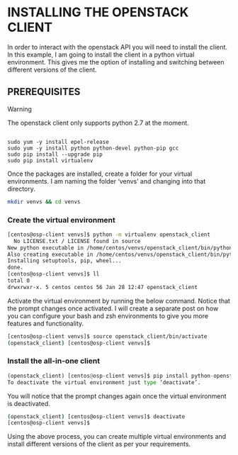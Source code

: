 # INSTALLING THE OPENSTACK CLIENT

In order to interact with the openstack API you will need to install the client. In this example, I am going to install the client in a python virtual environment. This gives me the option of installing and switching between different versions of the client.

## PREREQUISITES

Warning

The openstack client only supports python 2.7 at the moment.

```

sudo yum -y install epel-release
sudo yum -y install python python-devel python-pip gcc
sudo pip install --upgrade pip
sudo pip install virtualenv
```

Once the packages are installed, create a folder for your virtual environments. I am naming the folder ‘venvs’ and changing into that directory.

```bash
mkdir venvs && cd venvs
```

### Create the virtual environment

```bash
[centos@osp-client venvs]$ python -m virtualenv openstack_client
  No LICENSE.txt / LICENSE found in source
New python executable in /home/centos/venvs/openstack_client/bin/python2
Also creating executable in /home/centos/venvs/openstack_client/bin/python
Installing setuptools, pip, wheel...
done.
[centos@osp-client venvs]$ ll
total 0
drwxrwxr-x. 5 centos centos 56 Jan 28 12:47 openstack_client
```

Activate the virtual environment by running the below command. Notice that the prompt changes once activated. I will create a separate post on how you can configure your bash and zsh environments to give you more features and functionality.

```bash
[centos@osp-client venvs]$ source openstack_client/bin/activate
(openstack_client) [centos@osp-client venvs]$
```

### Install the all-in-one client

```python
(openstack_client) [centos@osp-client venvs]$ pip install python-openstackclient
To deactivate the virtual environment just type ‘deactivate’.
```

You will notice that the prompt changes again once the virtual environment is deactivated.

```bash
(openstack_client) [centos@osp-client venvs]$ deactivate
[centos@osp-client venvs]$
```

Using the above process, you can create multiple virtual environments and install different versions of the client as per your requirements.
